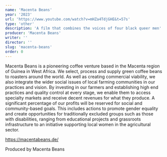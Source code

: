 ```yaml
---
name: 'Macenta Beans'
year: '2023'
url: 'https://www.youtube.com/watch?v=mHZa4TdjGHE&t=57s'
type: 'other'
description: 'A film that combines the voices of four black queer men'
producer: 'Macenta Beans'
writer: ''
director: ''
slug: 'macenta-beans'
order: 0
---
```


<script>
  import ExternalLink from '$lib/components/Link/ExternalLink.svelte';
  import Link from '$lib/components/Link/Link.svelte';
</script>

Macenta Beans is a pioneering coffee venture based in the Macenta region of Guinea in West Africa. We select, process and supply green coffee beans to roasters around the world. As well as creating commercial viability, we also integrate the wider social issues of local farming communities in our practices and vision. By investing in our farmers and establishing high end practices and quality control at every stage, we enable them to access specialty markets and receive decent revenues for what they produce. A significant percentage of our profits will be reserved for social and community-based goals. This includes actions to promote gender equality and create opportunities for traditionally excluded groups such as those with disabilities, ranging from educational projects and grassroots infrastructure to an initiative supporting local women in the agricultural sector.

https://macentabeans.de/

Produced by Macenta Beans

<!-- <div class="hidden-desktop">
<ExternalLink ariaLabel="Watch film" href='https://www.youtube.com/watch?v=mHZa4TdjGHE&t=57s'>Watch film</ExternalLink>

![Movie Poster](../../assets/projects/i-was-never-really-here/iwnrh_poster.jpg)

</div> -->

